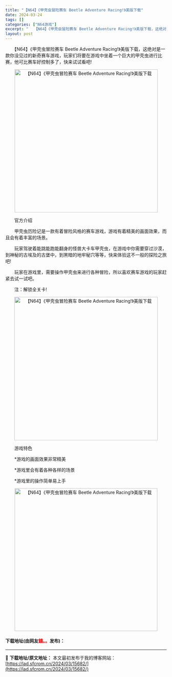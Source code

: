 ```yaml
---
title: "【N64】《甲壳虫冒险赛车 Beetle Adventure Racing!》美版下载"
date: 2024-03-24
tags: []
categories: ["N64游戏"]
excerpt: "　　【N64】《甲壳虫冒险赛车 Beetle Adventure Racing!》美版下载，这绝对是一款你没见过的新奇赛车游戏，玩家们将要在游戏中坐着一个巨大的甲壳虫进行比赛，他可比赛车好控制多了，快来试试看吧! 　　官方介绍 　　甲壳虫历险记是一款有着冒险风格的赛车游戏，游戏有着精美的画面效果，而&hellip;"
layout: post
---
```


 <p>　　【N64】《甲壳虫冒险赛车 Beetle Adventure Racing!》美版下载，这绝对是一款你没见过的新奇赛车游戏，玩家们将要在游戏中坐着一个巨大的甲壳虫进行比赛，他可比赛车好控制多了，快来试试看吧!</p> <p align="center"><img align="" border="0" src="https://lad.sfcrom.cn/wp-content/uploads/2024/03/20240324_66003860bcecc.png" width="447" alt="【N64】《甲壳虫冒险赛车 Beetle Adventure Racing!》美版下载" /></p> <p>　　官方介绍</p> <p>　　甲壳虫历险记是一款有着冒险风格的赛车游戏，游戏有着精美的画面效果，而且会有着丰富的场景。</p> <p>　　玩家驾驶着能跳能跑能翻身的怪兽大卡车甲壳虫，在游戏中你需要穿过沙漠，到神秘的古埃及的古堡中，到黑暗的地牢秘穴等等，快来体验这不一般的探险之旅吧!</p> <p>　　玩家在游戏里，需要操作甲壳虫来进行各种冒险，所以喜欢赛车游戏的玩家赶紧去试一试吧。</p> <p>　　注：解锁全关卡!</p> <p align="center"><img align="" border="0" src="https://lad.sfcrom.cn/wp-content/uploads/2024/03/20240324_660038614bed1.png" width="448" alt="【N64】《甲壳虫冒险赛车 Beetle Adventure Racing!》美版下载" /></p> <p>　　游戏特色</p> <p>　　*游戏的画面效果非常精美</p> <p>　　*游戏里会有着各种各样的场景</p> <p>　　*游戏里的操作简单易上手</p> <p align="center"><img align="" border="0" src="https://lad.sfcrom.cn/wp-content/uploads/2024/03/20240324_66003861f1eb0.png" width="446" alt="【N64】《甲壳虫冒险赛车 Beetle Adventure Racing!》美版下载" /></p> <p><h4>下载地址(由网友<font color="red">錢。。</font>发布)：</h4></p> 

---
📖 **下载地址/原文地址：** 本文最初发布于我的博客网站：[https://lad.sfcrom.cn/2024/03/15682/](https://lad.sfcrom.cn/2024/03/15682/)
